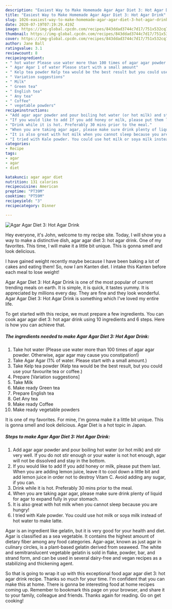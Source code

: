 ```yaml
---
description: "Easiest Way to Make Homemade Agar Agar Diet 3: Hot Agar Drink"
title: "Easiest Way to Make Homemade Agar Agar Diet 3: Hot Agar Drink"
slug: 1026-easiest-way-to-make-homemade-agar-agar-diet-3-hot-agar-drink
date: 2020-07-19T07:19:29.419Z
image: https://img-global.cpcdn.com/recipes/843ddad3744c7d17/751x532cq70/agar-agar-diet-3-hot-agar-drink-recipe-main-photo.jpg
thumbnail: https://img-global.cpcdn.com/recipes/843ddad3744c7d17/751x532cq70/agar-agar-diet-3-hot-agar-drink-recipe-main-photo.jpg
cover: https://img-global.cpcdn.com/recipes/843ddad3744c7d17/751x532cq70/agar-agar-diet-3-hot-agar-drink-recipe-main-photo.jpg
author: Jane Ball
ratingvalue: 3.1
reviewcount: 8
recipeingredient:
- " hot water Please use water more than 100 times of agar agar powder Otherwise agar agar may cause you constipation"
- " Agar Agar 1 of water Please start with a small amount"
- " Kelp tea powder Kelp tea would be the best result but you could use your favourite tea or coffee"
- " Variation suggestions"
- " Milk"
- " Green tea"
- " English tea"
- " Any tea"
- " Coffee"
- " vegetable powders"
recipeinstructions:
- "Add agar agar powder and pour boiling hot water (or hot milk) and stir very well. If you do not stir enough or your water is not hot enough, agar will not be dissolved and stay in the bottom."
- "If you would like to add If you add honey or milk, please put them last. When you are adding lemon juice, leave it to cool down a little bit and add lemon juice in order not to destroy Vitam C. Avoid adding any sugar, if you can."
- "Drink while it is hot. Preferably 30 mins prior to the meal."
- "When you are taking agar agar, please make sure drink plenty of liquid for agar to expand fully in your stomach."
- "It is also great with hot milk when you cannot sleep because you are hungry!"
- "I tried with Kale powder. You could use hot milk or soya milk instead of hot water to make latte."
categories:
- Recipe
tags:
- agar
- agar
- diet

katakunci: agar agar diet 
nutrition: 131 calories
recipecuisine: American
preptime: "PT39M"
cooktime: "PT59M"
recipeyield: "3"
recipecategory: Dinner

---
```



![Agar Agar Diet 3: Hot Agar Drink](https://img-global.cpcdn.com/recipes/843ddad3744c7d17/751x532cq70/agar-agar-diet-3-hot-agar-drink-recipe-main-photo.jpg)

Hey everyone, it's John, welcome to my recipe site. Today, I will show you a way to make a distinctive dish, agar agar diet 3: hot agar drink. One of my favorites. This time, I will make it a little bit unique. This is gonna smell and look delicious.

I have gained weight recently maybe because I have been baking a lot of cakes and eating them! So, now I am Kanten diet. I intake this Kanten before each meal to lose weight!

Agar Agar Diet 3: Hot Agar Drink is one of the most popular of current trending meals on earth. It is simple, it is quick, it tastes yummy. It is appreciated by millions every day. They are fine and they look wonderful. Agar Agar Diet 3: Hot Agar Drink is something which I've loved my entire life.


To get started with this recipe, we must prepare a few ingredients. You can cook agar agar diet 3: hot agar drink using 10 ingredients and 6 steps. Here is how you can achieve that.

<!--inarticleads1-->

##### The ingredients needed to make Agar Agar Diet 3: Hot Agar Drink:

1. Take  hot water (Please use water more than 100 times of agar agar powder. Otherwise, agar agar may cause you constipation!)
1. Take  Agar Agar (1% of water. Please start with a small amount.)
1. Take  Kelp tea powder (Kelp tea would be the best result, but you could use your favourite tea or coffee.)
1. Prepare  [Variation suggestions]
1. Take  Milk
1. Make ready  Green tea
1. Prepare  English tea
1. Get  Any tea
1. Make ready  Coffee
1. Make ready  vegetable powders


It is one of my favorites. For mine, I&#39;m gonna make it a little bit unique. This is gonna smell and look delicious. Agar Diet is a hot topic in Japan. 

<!--inarticleads2-->

##### Steps to make Agar Agar Diet 3: Hot Agar Drink:

1. Add agar agar powder and pour boiling hot water (or hot milk) and stir very well. If you do not stir enough or your water is not hot enough, agar will not be dissolved and stay in the bottom.
1. If you would like to add If you add honey or milk, please put them last. When you are adding lemon juice, leave it to cool down a little bit and add lemon juice in order not to destroy Vitam C. Avoid adding any sugar, if you can.
1. Drink while it is hot. Preferably 30 mins prior to the meal.
1. When you are taking agar agar, please make sure drink plenty of liquid for agar to expand fully in your stomach.
1. It is also great with hot milk when you cannot sleep because you are hungry!
1. I tried with Kale powder. You could use hot milk or soya milk instead of hot water to make latte.


Agar is an ingredient like gelatin, but it is very good for your health and diet. Agar is classified as a sea vegetable. It contains the highest amount of dietary fiber among any food categories. Agar-agar, known as just agar in culinary circles, is a plant-based gelatin derived from seaweed. The white and semitranslucent vegetable gelatin is sold in flake, powder, bar, and strand form, and can be used in several dairy-free and vegan recipes as a stabilizing and thickening agent. 

So that is going to wrap it up with this exceptional food agar agar diet 3: hot agar drink recipe. Thanks so much for your time. I'm confident that you can make this at home. There is gonna be interesting food at home recipes coming up. Remember to bookmark this page on your browser, and share it to your family, colleague and friends. Thanks again for reading. Go on get cooking!
